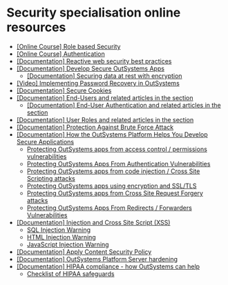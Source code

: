 # Security specialisation online resources

* [\[Online Course\] Role based Security](https://www.outsystems.com/training/courses/131/role-based-security/)
* [\[Online Course\] Authentication](https://www.outsystems.com/training/courses/120/authentication/)
* [\[Documentation\] Reactive web security best practices](https://success.outsystems.com/Documentation/Best_Practices/Security/Reactive_web_security_best_practices)
* [\[Documentation\] Develop Secure OutSystems Apps](https://success.outsystems.com/Support/Security/Develop_secure_OutSystems_apps)
    * [\[Documentation\] Securing data at rest with encryption](https://success.outsystems.com/Documentation/Best_Practices/Security/Securing_data_at_rest_with_encryption#Securing_data_at_rest_on_cloud_database_servers)
* [\[Video\] Implementing Password Recovery in OutSystems](https://www.youtube.com/watch?v=QKqXKJdqBuY)
* [\[Documentation\] Secure Cookies](https://success.outsystems.com/Documentation/11/Developing_an_Application/Secure_the_Application/Enable_secure_session_cookies_and_set_application_cookies_as_secure)
* [\[Documentation\] End-Users and related articles in the section](https://success.outsystems.com/Documentation/11/Developing_an_Application/Secure_the_Application/End_Users)
    * [\[Documentation\] End-User Authentication and related articles in the section](https://success.outsystems.com/Documentation/11/Developing_an_Application/Secure_the_Application/End_Users/End_Users_Authentication)
* [\[Documentation\] User Roles and related articles in the section](https://success.outsystems.com/Documentation/11/Developing_an_Application/Secure_the_Application/User_Roles)
* [\[Documentation\] Protection Against Brute Force Attack](https://success.outsystems.com/Documentation/11/Managing_the_Applications_Lifecycle/Secure_the_Applications/Protection_against_Brute_Force_Attacks)
* [\[Documentation\] How the OutSystems Platform Helps You Develop Secure Applications](https://success.outsystems.com/Support/Security/How_the_OutSystems_Platform_Helps_You_Develop_Secure_Applications)
    * [Protecting OutSystems apps from access control / permissions vulnerabilities](https://success.outsystems.com/Support/Security/How_the_OutSystems_Platform_Helps_You_Develop_Secure_Applications/Protecting_OutSystems_apps_from_access_control_/_permissions_vulnerabilities)
    * [Protecting OutSystems Apps From Authentication Vulnerabilities](https://success.outsystems.com/Support/Security/How_the_OutSystems_Platform_Helps_You_Develop_Secure_Applications/Protecting_OutSystems_Apps_From_Authentication_Vulnerabilities)
    * [Protecting OutSystems apps from code injection / Cross Site Scripting attacks](https://success.outsystems.com/Support/Security/How_the_OutSystems_Platform_Helps_You_Develop_Secure_Applications/Protecting_OutSystems_apps_from_code_injection_/_Cross_Site_Scripting_attacks)
    * [Protecting OutSystems apps using encryption and SSL/TLS](https://success.outsystems.com/Support/Security/How_the_OutSystems_Platform_Helps_You_Develop_Secure_Applications/Protecting_OutSystems_apps_using_encryption_and_SSL/TLS)
    * [Protecting OutSystems apps from Cross Site Request Forgery attacks](https://success.outsystems.com/Support/Security/How_the_OutSystems_Platform_Helps_You_Develop_Secure_Applications/Protecting_OutSystems_apps_from_Cross_Site_Request_Forgery_attacks)
    * [Protecting OutSystems Apps From Redirects / Forwarders Vulnerabilities](https://success.outsystems.com/Support/Security/How_the_OutSystems_Platform_Helps_You_Develop_Secure_Applications/Protecting_OutSystems_Apps_From_Redirects_/_Forwarders_Vulnerabilities)
* [\[Documentation\] Injection and Cross Site Script (XSS)](https://success.outsystems.com/Documentation/Best_Practices/Security/Injection_and_Cross_Site_Script_\(XSS\))
    * [SQL Injection Warning](https://success.outsystems.com/Documentation/10/Reference/Errors_and_Warnings/Warnings/SQL_Injection_Warning)
    * [HTML Injection Warning](https://success.outsystems.com/Documentation/11/Reference/Errors_and_Warnings/Warnings/HTML_Injection_Warning)
    * [JavaScript Injection Warning](https://success.outsystems.com/Documentation/11/Reference/Errors_and_Warnings/Warnings/JavaScript_Injection_Warning)
* [\[Documentation\] Apply Content Security Policy](https://success.outsystems.com/Documentation/11/Managing_the_Applications_Lifecycle/Secure_the_Applications/Apply_Content_Security_Policy)
* [\[Documentation\] OutSystems Platform Server hardening](https://success.outsystems.com/Support/Security/OutSystems_Platform_Server_hardening)
* [\[Documentation\] HIPAA compliance - how OutSystems can help](https://success.outsystems.com/Support/Security/HIPAA_compliance_-_how_OutSystems_can_help)
    * [Checklist of HIPAA safeguards](https://success.outsystems.com/Support/Security/HIPAA_compliance_-_how_OutSystems_can_help/Checklist_of_HIPAA_safeguards)
